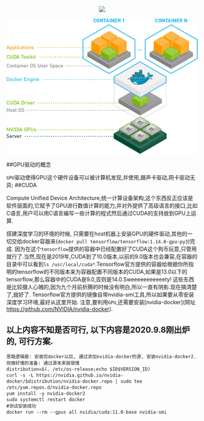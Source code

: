<p align="center">
    <img src="http://eriklindernoren.se/images/acgan.gif" width="640"\>
</p>
<p align="center">
    <img src="GPU_CUDA.png"\>
</p>
##GPU驱动的概念

  `GPU`驱动使得GPU这个硬件设备可以被计算机发现,并使用,跟声卡驱动,网卡驱动无异;
##CUDA

  Compute Unified Device Architecture,统一计算设备架构,这个东西反正应该是软件层面的,它赋予了GPU进行数值计算的能力,并对外提供了高级语言的接口,比如C语言,用户可以用C语言编写一些计算的程式然后通过CUDA的支持放到GPU上运算.
  
搭建深度学习的环境的时候, 只需要在host机器上安装GPU的硬件驱动,其他的一切交给docker容器来(`docker pull tensorflow/tensorflow:1.14.0-gpu-py3`)完成. 因为在这个`tensorflow`提供的容器中已经配置好了CUDA这个狗币玩意,只管用就行了.当然,现在是2019年,CUDA到了10.0版本,以前的9.0版本也会兼容,在容器的目录中可以看到`ls /usr/local/cuda*`.Tensorflow官方提供的容器给根据你所指明的tensorflow的不同版本来为容器配置不同版本的CUDA,如果是13.0以下的tensorflow,那么容器中的CUDA是9.0,否则是14.0.Sweeeeeeeeeeety!
这些东西是比较摄人心魄的,因为九个月前折腾的时候没有明白,所以一直有阴影.现在搞清楚了,就好了.
Tensorflow官方提供的镜像自带nvidia-smi工具,所以如果要从零安装深度学习环境,最好从这里开始.
注意,要利用`GPU`,还需要安装[nvidia-docker](网址 https://github.com/NVIDIA/nvidia-docker).


## 以上内容不知是否可行, 以下内容是2020.9.8刚出炉的, 可行方案.
```
思路逻辑是: 安装完docker以后, 通过添加nvidia-docker的源, 安装nvidia-docker2. 但做好慢的准备: 通过源本来就很慢
distribution=$(. /etc/os-release;echo $ID$VERSION_ID)
curl -s -L https://nvidia.github.io/nvidia-docker/$distribution/nvidia-docker.repo | sudo tee /etc/yum.repos.d/nvidia-docker.repo
yum install -y nvidia-docker2
sudo systemctl restart docker
#测试安装成功
docker run --rm --gpus all nvidia/cuda:11.0-base nvidia-smi
```





